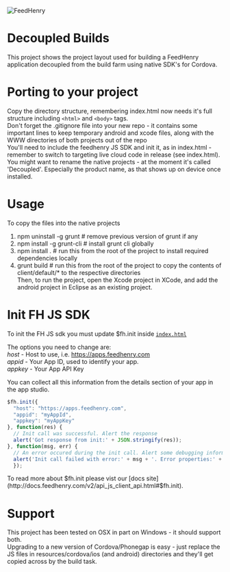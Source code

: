 ![FeedHenry](http://www.feedhenry.com/wp-content/themes/feedhenry/images/logo.gif) 
# Decoupled Builds
This project shows the project layout used for building a FeedHenry application decoupled from the build farm using native SDK's for Cordova.

# Porting to your project
Copy the directory structure, remembering index.html now needs it's full structure including `<html>` and `<body>` tags.  
Don't forget the .gitignore file into your new repo - it contains some important lines to keep temporary android and xcode files, along with the WWW directories of both projects out of the repo  
You'll need to include the feedhenry JS SDK and init it, as in index.html - remember to switch to targeting live cloud code in release (see index.html). You might want to rename the native projects - at the moment it's called 'Decoupled'. Especially the product name, as that shows up on device once installed.  

# Usage
To copy the files into the native projects  
1.  npm uninstall -g grunt # remove previous version of grunt if any  
2.  npm install -g grunt-cli # install grunt cli globally  
3.  npm install . # run this from the root of the project to install required dependencies locally  
4.  grunt build # run this from the root of the project to copy the contents of client/default/* to the respective directories  
Then, to run the project, open the Xcode project in XCode, and add the android project in Eclipse as an existing project.  

# Init FH JS SDK
To init the FH JS sdk you must update $fh.init inside [`index.html`](https://github.com/feedhenry-training/Decoupled-Client/blob/master/client/default/index.html)  

The options you need to change are:  
*host* - Host to use, i.e. https://apps.feedhenry.com  
*appid* - Your App ID, used to identify your app.  
*appkey* - Your App API Key  

You can collect all this information from the details section of your app in the app studio.  

```javascript
$fh.init({
  "host": "https://apps.feedhenry.com",
  "appid": "myAppId",
  "appkey": "myAppKey"
}, function(res) {
  // Init call was successful. Alert the response
  alert('Got response from init:' + JSON.stringify(res));
}, function(msg, err) {
  // An error occured during the init call. Alert some debugging information
  alert('Init call failed with error:' + msg + '. Error properties:' + JSON.stringify(err));
  });
```

To read more about $fh.init please vist our
[docs site](http://docs.feedhenry.com/v2/api_js_client_api.html#$fh.init).

# Support
This project has been tested on OSX in part on Windows - it should support both.  
Upgrading to a new version of Cordova/Phonegap is easy - just replace the JS files in resources/cordova/ios (and android) directories and they'll get copied across by the build task.   
